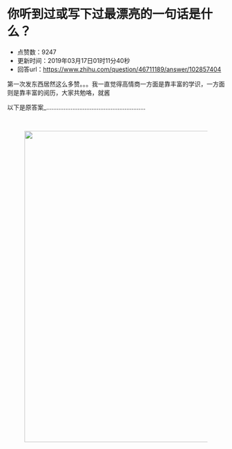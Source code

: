 # 你听到过或写下过最漂亮的一句话是什么？
- 点赞数：9247
- 更新时间：2019年03月17日01时11分40秒
- 回答url：https://www.zhihu.com/question/46711189/answer/102857404
<body>
 <p data-pid="FbPvF1Ln">第一次发东西居然这么多赞。。。我一直觉得高情商一方面是靠丰富的学识，一方面则是靠丰富的阅历，大家共勉咯，就酱</p>
 <p data-pid="pTX8NtdI">以下是原答案_…………………………………………………</p>
 <p class="ztext-empty-paragraph"><br></p>
 <figure data-size="normal">
  <img src="https://pica.zhimg.com/50/0e780ca99475ea0894578e429dec80c0_720w.jpg?source=1940ef5c" data-rawwidth="720" data-rawheight="153" data-size="normal" data-original-token="0e780ca99475ea0894578e429dec80c0" class="origin_image zh-lightbox-thumb" width="720" data-original="https://pica.zhimg.com/0e780ca99475ea0894578e429dec80c0_r.jpg?source=1940ef5c">
 </figure>
 <p></p>
</body>